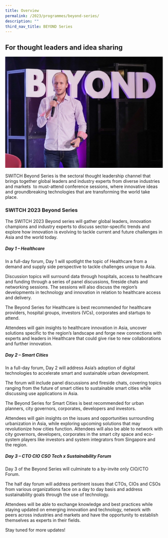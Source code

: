 ```yaml
---
title: Overview
permalink: /2023/programmes/beyond-series/
description: ""
third_nav_title: BEYOND Series
---
```

## For thought leaders and idea sharing

![A speaker at SWITCH BEYOND](/images/2023/switch%20beyond%20series%20(flagship).jpg)

SWITCH Beyond Series is the sectoral thought leadership channel that brings together global leaders and industry experts from diverse industries and markets  to must-attend conference sessions, where innovative ideas and groundbreaking technologies that are transforming the world take place.

### SWITCH 2023 Beyond Series

The SWITCH 2023 Beyond series will gather  global  leaders, innovation champions and  industry experts to discuss sector-specific trends and explore how innovation is evolving to tackle current and future challenges in Asia and the world today.  

##### **Day 1 – Healthcare**

In a full-day forum, Day 1 will spotlight the topic of Healthcare from a demand and supply side perspective to tackle challenges unique to Asia.

Discussion topics will surround data through hospitals, access to healthcare and funding through a series of panel discussions, fireside chats and networking sessions. The sessions will also discuss the region’s developments in technology and innovation in relation to healthcare access and delivery.

The Beyond Series for Healthcare is best recommended for healthcare providers, hospital groups, investors (VCs), corporates and startups to attend.

Attendees will gain insights to healthcare innovation in Asia, uncover solutions specific to the region’s landscape and forge new connections with experts and leaders in Healthcare that could give rise to new collaborations and further innovation.

##### **Day 2 – Smart Cities**

In a full-day forum, Day 2 will address Asia’s adoption of digital technologies to accelerate smart and sustainable urban development.

The forum will include panel discussions and fireside chats, covering topics ranging from the future of smart cities to sustainable smart cities while discussing use applications in Asia.

The Beyond Series for Smart Cities is best recommended for urban planners, city governors, corporates, developers and investors.

Attendees will gain insights on the issues and opportunities surrounding urbanization in Asia, while exploring upcoming solutions that may revolutionize how cities function. Attendees will also be able to network with city governors, developers, corporates in the smart city space and eco-system players like investors and system integrators from Singapore and the region.

##### **Day 3 – CTO CIO CSO Tech x Sustainability Forum**

Day 3 of the Beyond Series will culminate to a by-invite only CIO/CTO Forum.

The half day forum will address pertinent issues that CTOs, CIOs and CSOs from various organizations face on a day to day basis and address sustainability goals through the use of technology.

Attendees will be able to exchange knowledge and best practices while staying updated on emerging innovation and technology, network with peers across industries and markets and have the opportunity to establish themselves as experts in their fields.

Stay tuned for more updates!